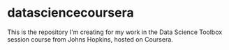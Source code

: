 datasciencecoursera
===================

This is the repository I'm creating for my work in the Data Science Toolbox session course from Johns Hopkins, hosted on Coursera.
